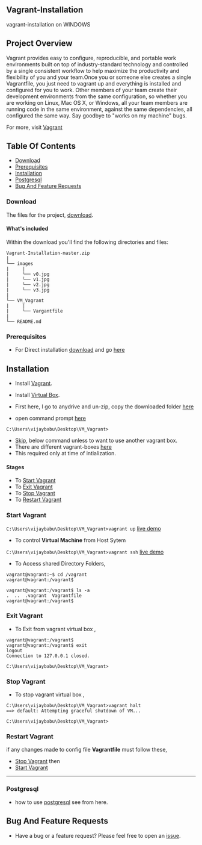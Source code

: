 ## Vagrant-Installation
vagrant-installation on WINDOWS

## Project Overview
  Vagrant provides easy to configure, reproducible, and portable work environments built on top of industry-standard technology and controlled by a single consistent workflow to help maximize the productivity and flexibility of you and your team.Once you or someone else creates a single Vagrantfile, you just need to vagrant up and everything is installed and configured for you to work. Other members of your team create their development environments from the same configuration, so whether you are working on Linux, Mac OS X, or Windows, all your team members are running code in the same environment, against the same dependencies, all configured the same way. Say goodbye to "works on my machine" bugs.

For more, visit [Vagrant](https://www.vagrantup.com/docs/)


## Table Of Contents
- [Download](#download)
- [Prerequisites](#prerequisites)
- [Installation](#installation)
- [Postgresql](https://github.com/vijju3335/LogsAnalysis)
- [Bug And Feature Requests](#bug-and-feature-requests)


### Download
The files for the project, [download](https://github.com/vijju3335/Vagrant-Installation/archive/master.zip).

#### What's included

Within the download you'll find the following directories and files:
```
Vagrant-Installation-master.zip
|
└── images
|     |
|     └── v0.jpg
|     └── v1.jpg
|     └── v2.jpg  
|     └── v3.jpg
|
└── VM_Vagrant
|     |
|     └── Vargantfile
|
└── README.md
```

### Prerequisites
- For Direct installation  [download](https://github.com/vijju3335/Vagrant-Installation/archive/master.zip) and  go [here](#installation)

## Installation

- Install [Vagrant](https://download.virtualbox.org/virtualbox/5.2.12/VirtualBox-5.2.12-122591-Win.exe).
- Install [Virtual Box](https://www.vagrantup.com/downloads.html).

- First here, I go to anydrive and un-zip, copy the downloaded folder [here](https://github.com/vijju3335/Vagrant-Installation/blob/master/images/v0.jpg)
- open command prompt [here](https://github.com/vijju3335/Vagrant-Installation/blob/master/images/v1.jpg)

```C:\Users\vijaybabu\Desktop\VM_Vagrant>```

- [Skip](#stages), below command unless to want to use another vagrant box.
- There are different vagrant-boxes [here](https://app.vagrantup.com/boxes/search)
- This required only at time of intialization.

#### Stages

- To [Start Vagrant](#start-vagrant)
- To [Exit Vagrant](#exit-vagrant)
- To [Stop Vagrant](#stop-vagrant)
- To [Restart Vagrant](#restart-vagrant)

### Start Vagrant

```C:\Users\vijaybabu\Desktop\VM_Vagrant>vagrant up```  [live demo](https://github.com/vijju3335/Vagrant-Installation/blob/master/images/v2.png)

- To control **Virtual Machine** from Host Sytem

```C:\Users\vijaybabu\Desktop\VM_Vagrant>vagrant ssh```  [live demo](https://github.com/vijju3335/Vagrant-Installation/blob/master/images/v3.JPG)

- To Access shared Directory Folders,

```
vagrant@vagrant:~$ cd /vagrant
vagrant@vagrant:/vagrant$
```

```
vagrant@vagrant:/vagrant$ ls -a
.  ..  .vagrant  Vagrantfile
vagrant@vagrant:/vagrant$ 
```
### Exit Vagrant
- To Exit from vagrant virtual box ,
```
vagrant@vagrant:/vagrant$
vagrant@vagrant:/vagrant$ exit
logout
Connection to 127.0.0.1 closed.

C:\Users\vijaybabu\Desktop\VM_Vagrant>
```
### Stop Vagrant
- To stop vagrant virtual box ,
```
C:\Users\vijaybabu\Desktop\VM_Vagrant>vagrant halt
==> default: Attempting graceful shutdown of VM...

C:\Users\vijaybabu\Desktop\VM_Vagrant>
```

### Restart Vagrant
if any changes made to config file **Vagrantfile** must follow these,
- [Stop Vagrant](#stop-vagrant) then
- [Start Vagrant](#start-vagrant)

---
### Postgresql
- how to use [postgresql](https://github.com/vijju3335/LogsAnalysis) see from here.

## Bug And Feature Requests
- Have a bug or a feature request? Please feel free to open an [issue](https://github.com/vijju3335/Vagrant-Installation/issues).

